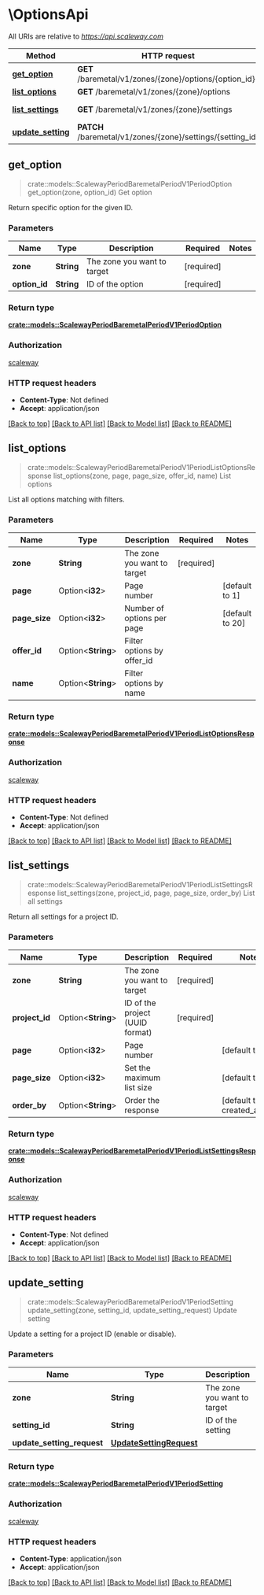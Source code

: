 # \OptionsApi

All URIs are relative to *https://api.scaleway.com*

Method | HTTP request | Description
------------- | ------------- | -------------
[**get_option**](OptionsApi.md#get_option) | **GET** /baremetal/v1/zones/{zone}/options/{option_id} | Get option
[**list_options**](OptionsApi.md#list_options) | **GET** /baremetal/v1/zones/{zone}/options | List options
[**list_settings**](OptionsApi.md#list_settings) | **GET** /baremetal/v1/zones/{zone}/settings | List all settings
[**update_setting**](OptionsApi.md#update_setting) | **PATCH** /baremetal/v1/zones/{zone}/settings/{setting_id} | Update setting



## get_option

> crate::models::ScalewayPeriodBaremetalPeriodV1PeriodOption get_option(zone, option_id)
Get option

Return specific option for the given ID.

### Parameters


Name | Type | Description  | Required | Notes
------------- | ------------- | ------------- | ------------- | -------------
**zone** | **String** | The zone you want to target | [required] |
**option_id** | **String** | ID of the option | [required] |

### Return type

[**crate::models::ScalewayPeriodBaremetalPeriodV1PeriodOption**](scaleway.baremetal.v1.Option.md)

### Authorization

[scaleway](../README.md#scaleway)

### HTTP request headers

- **Content-Type**: Not defined
- **Accept**: application/json

[[Back to top]](#) [[Back to API list]](../README.md#documentation-for-api-endpoints) [[Back to Model list]](../README.md#documentation-for-models) [[Back to README]](../README.md)


## list_options

> crate::models::ScalewayPeriodBaremetalPeriodV1PeriodListOptionsResponse list_options(zone, page, page_size, offer_id, name)
List options

List all options matching with filters.

### Parameters


Name | Type | Description  | Required | Notes
------------- | ------------- | ------------- | ------------- | -------------
**zone** | **String** | The zone you want to target | [required] |
**page** | Option<**i32**> | Page number |  |[default to 1]
**page_size** | Option<**i32**> | Number of options per page |  |[default to 20]
**offer_id** | Option<**String**> | Filter options by offer_id |  |
**name** | Option<**String**> | Filter options by name |  |

### Return type

[**crate::models::ScalewayPeriodBaremetalPeriodV1PeriodListOptionsResponse**](scaleway.baremetal.v1.ListOptionsResponse.md)

### Authorization

[scaleway](../README.md#scaleway)

### HTTP request headers

- **Content-Type**: Not defined
- **Accept**: application/json

[[Back to top]](#) [[Back to API list]](../README.md#documentation-for-api-endpoints) [[Back to Model list]](../README.md#documentation-for-models) [[Back to README]](../README.md)


## list_settings

> crate::models::ScalewayPeriodBaremetalPeriodV1PeriodListSettingsResponse list_settings(zone, project_id, page, page_size, order_by)
List all settings

Return all settings for a project ID.

### Parameters


Name | Type | Description  | Required | Notes
------------- | ------------- | ------------- | ------------- | -------------
**zone** | **String** | The zone you want to target | [required] |
**project_id** | Option<**String**> | ID of the project (UUID format) | [required] |
**page** | Option<**i32**> | Page number |  |[default to 1]
**page_size** | Option<**i32**> | Set the maximum list size |  |[default to 20]
**order_by** | Option<**String**> | Order the response |  |[default to created_at_asc]

### Return type

[**crate::models::ScalewayPeriodBaremetalPeriodV1PeriodListSettingsResponse**](scaleway.baremetal.v1.ListSettingsResponse.md)

### Authorization

[scaleway](../README.md#scaleway)

### HTTP request headers

- **Content-Type**: Not defined
- **Accept**: application/json

[[Back to top]](#) [[Back to API list]](../README.md#documentation-for-api-endpoints) [[Back to Model list]](../README.md#documentation-for-models) [[Back to README]](../README.md)


## update_setting

> crate::models::ScalewayPeriodBaremetalPeriodV1PeriodSetting update_setting(zone, setting_id, update_setting_request)
Update setting

Update a setting for a project ID (enable or disable).

### Parameters


Name | Type | Description  | Required | Notes
------------- | ------------- | ------------- | ------------- | -------------
**zone** | **String** | The zone you want to target | [required] |
**setting_id** | **String** | ID of the setting | [required] |
**update_setting_request** | [**UpdateSettingRequest**](UpdateSettingRequest.md) |  | [required] |

### Return type

[**crate::models::ScalewayPeriodBaremetalPeriodV1PeriodSetting**](scaleway.baremetal.v1.Setting.md)

### Authorization

[scaleway](../README.md#scaleway)

### HTTP request headers

- **Content-Type**: application/json
- **Accept**: application/json

[[Back to top]](#) [[Back to API list]](../README.md#documentation-for-api-endpoints) [[Back to Model list]](../README.md#documentation-for-models) [[Back to README]](../README.md)

